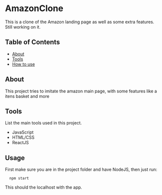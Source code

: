 # AmazonClone

This is a clone of the Amazon landing page as well as some extra features. Still working on it.

## Table of Contents
- [About](#about)
- [Tools](#tools)
- [How to use](#usage)

## About

This project tries to imitate the amazon main page, with some features like a itens basket and more

## Tools

List the main tools used in this project.

- JavaScript
- HTML/CSS
- ReactJS

## Usage

First make sure you are in the project folder and have NodeJS, then just run:
```
  npm start
```
This should the localhost with the app.
